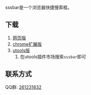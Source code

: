 sssbar是一个浏览器快捷搜索框。

## 下载
1. [网页版](https://bar.ssstab.com)
2. [chrome扩展版](https://chrome.google.com/webstore/detail/sssbar/lbdhkmfihdbjopkhgopfolpompdcpglk)
3. [utools版](https://www.u.tools/)
   1. 在utools插件市场搜索`sssbar`即可

## 联系方式
QQ群: [261231832](https://jq.qq.com/?_wv=1027&k=uWvKnSZM)
